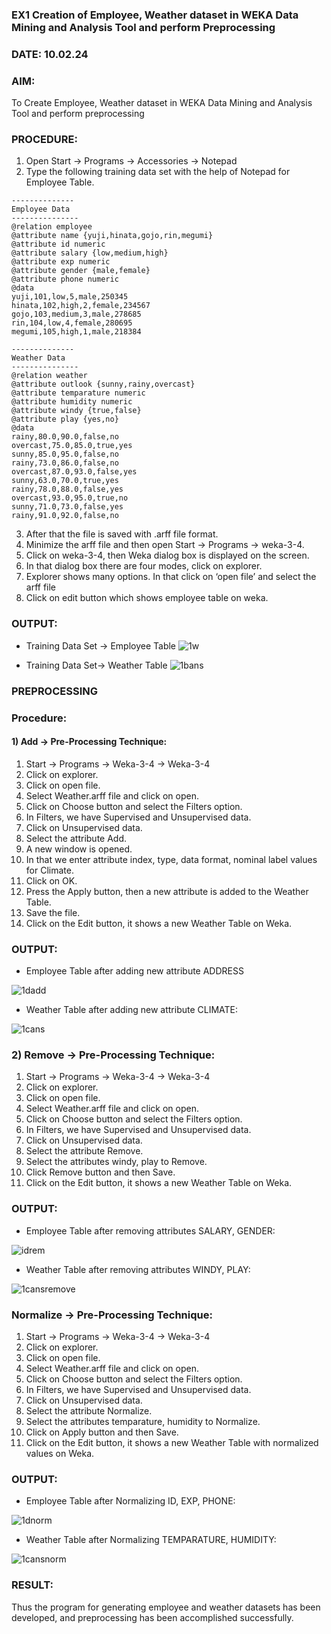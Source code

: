 ### EX1 Creation of Employee, Weather dataset in WEKA Data Mining and Analysis Tool and perform Preprocessing
### DATE: 10.02.24
### AIM: 
  To Create Employee, Weather dataset in WEKA Data Mining and Analysis Tool and perform preprocessing
### PROCEDURE: 
1) Open Start -> Programs -> Accessories -> Notepad
2) Type the following training data set with the help of Notepad for Employee Table.

```
--------------
Employee Data
---------------
@relation employee 
@attribute name {yuji,hinata,gojo,rin,megumi} 
@attribute id numeric
@attribute salary {low,medium,high} 
@attribute exp numeric
@attribute gender {male,female} 
@attribute phone numeric
@data 
yuji,101,low,5,male,250345 
hinata,102,high,2,female,234567
gojo,103,medium,3,male,278685
rin,104,low,4,female,280695
megumi,105,high,1,male,218384

--------------
Weather Data
---------------
@relation weather
@attribute outlook {sunny,rainy,overcast} 
@attribute temparature numeric 
@attribute humidity numeric
@attribute windy {true,false} 
@attribute play {yes,no}
@data 
rainy,80.0,90.0,false,no 
overcast,75.0,85.0,true,yes
sunny,85.0,95.0,false,no
rainy,73.0,86.0,false,no 
overcast,87.0,93.0,false,yes 
sunny,63.0,70.0,true,yes 
rainy,78.0,88.0,false,yes 
overcast,93.0,95.0,true,no
sunny,71.0,73.0,false,yes 
rainy,91.0,92.0,false,no

```
3) After that the file is saved with .arff file format.
4) Minimize the arff file and then open Start -> Programs -> weka-3-4.
5) Click on weka-3-4, then Weka dialog box is displayed on the screen.
6) In that dialog box there are four modes, click on explorer.
7) Explorer shows many options. In that click on ‘open file’ and select the arff file
8) Click on edit button which shows employee table on weka.

### OUTPUT:

* Training Data Set -> Employee Table
![1w](https://github.com/Lakshmipriya-P-AI/WDM_EXP1/assets/93427923/36a6b9fd-2a1c-47f1-9be5-de254ab3464c)

* Training Data Set-> Weather Table
![1bans](https://github.com/Lakshmipriya-P-AI/WDM_EXP1/assets/93427923/9734a866-1042-4af1-b988-979b15347284)


### PREPROCESSING
### Procedure:
#### 1) Add -> Pre-Processing Technique:
1) Start -> Programs -> Weka-3-4 -> Weka-3-4
2) Click on explorer.
3) Click on open file.
4) Select Weather.arff file and click on open.
5) Click on Choose button and select the Filters option.
6) In Filters, we have Supervised and Unsupervised data.
7) Click on Unsupervised data.
8) Select the attribute Add.
9) A new window is opened.
10) In that we enter attribute index, type, data format, nominal label values for Climate.
11) Click on OK.
12) Press the Apply button, then a new attribute is added to the Weather Table.
13) Save the file.
14) Click on the Edit button, it shows a new Weather Table on Weka.

### OUTPUT:
* Employee Table after adding new attribute ADDRESS

![1dadd](https://github.com/Lakshmipriya-P-AI/WDM_EXP1/assets/93427923/44a05854-ace9-4d13-befd-ab36a8ff47a6)

* Weather Table after adding new attribute CLIMATE:

![1cans](https://github.com/Lakshmipriya-P-AI/WDM_EXP1/assets/93427923/5cb982d1-2e6f-4bed-8e1b-553099666eda)

### 2) Remove -> Pre-Processing Technique:

1) Start -> Programs -> Weka-3-4 -> Weka-3-4
2) Click on explorer.
3) Click on open file.
4) Select Weather.arff file and click on open.
5) Click on Choose button and select the Filters option.
6) In Filters, we have Supervised and Unsupervised data.
7) Click on Unsupervised data.
8) Select the attribute Remove.
9) Select the attributes windy, play to Remove.
10) Click Remove button and then Save.
11) Click on the Edit button, it shows a new Weather Table on Weka.

### OUTPUT:
* Employee Table after removing attributes SALARY, GENDER:

![idrem](https://github.com/Lakshmipriya-P-AI/WDM_EXP1/assets/93427923/19a03555-080c-4fd0-8853-55aca05e7fe2)

* Weather Table after removing attributes WINDY, PLAY:

![1cansremove](https://github.com/Lakshmipriya-P-AI/WDM_EXP1/assets/93427923/e41d7202-15eb-4ad2-9cfb-bb691a956bb8)

### Normalize -> Pre-Processing Technique:

1) Start -> Programs -> Weka-3-4 -> Weka-3-4
2) Click on explorer.
3) Click on open file.
4) Select Weather.arff file and click on open.
5) Click on Choose button and select the Filters option.
6) In Filters, we have Supervised and Unsupervised data.
7) Click on Unsupervised data.
8) Select the attribute Normalize.
9) Select the attributes temparature, humidity to Normalize.
10) Click on Apply button and then Save.
11) Click on the Edit button, it shows a new Weather Table with normalized values on Weka.

### OUTPUT:

* Employee Table after Normalizing ID, EXP, PHONE:

![1dnorm](https://github.com/Lakshmipriya-P-AI/WDM_EXP1/assets/93427923/48a8fa21-451f-49dc-b21d-36e35e9f32a1)

* Weather Table after Normalizing TEMPARATURE, HUMIDITY:

![1cansnorm](https://github.com/Lakshmipriya-P-AI/WDM_EXP1/assets/93427923/97c1c104-aec2-4d9d-a5ab-3709e22a0e72)

### RESULT: 
  Thus the program for generating employee and weather datasets has been developed, and preprocessing has been accomplished successfully.

